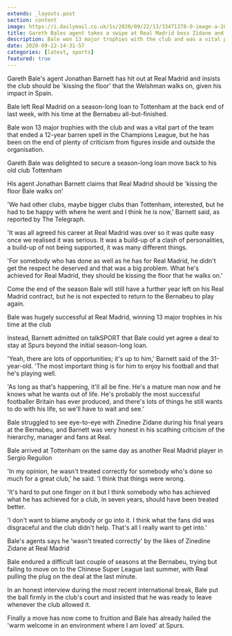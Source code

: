 ```yaml
---
extends: _layouts.post
section: content
image: https://i.dailymail.co.uk/1s/2020/09/22/13/33471378-0-image-a-20_1600778050092.jpg 
title: Gareth Bales agent takes a swipe at Real Madrid boss Zidane and fans for treatment of Welshmen 
description: Bale won 13 major trophies with the club and was a vital part of the team that ended a 12-year barren spell in the Champions League, but he has been on the end of plenty of criticism. 
date: 2020-09-22-14-31-57 
categories: [latest, sports] 
featured: true 
--- 
```

Gareth Bale's agent Jonathan Barnett has hit out at Real Madrid and insists the club should be 'kissing the floor' that the Welshman walks on, given his impact in Spain.

Bale left Real Madrid on a season-long loan to Tottenham at the back end of last week, with his time at the Bernabeu all-but-finished.

Bale won 13 major trophies with the club and was a vital part of the team that ended a 12-year barren spell in the Champions League, but he has been on the end of plenty of criticism from figures inside and outside the organisation.

Gareth Bale was delighted to secure a season-long loan move back to his old club Tottenham

His agent Jonathan Barnett claims that Real Madrid should be 'kissing the floor Bale walks on' 

'We had other clubs, maybe bigger clubs than Tottenham, interested, but he had to be happy with where he went and I think he is now,' Barnett said, as reported by The Telegraph.

'It was all agreed his career at Real Madrid was over so it was quite easy once we realised it was serious. It was a build-up of a clash of personalities, a build-up of not being supported, it was many different things.

'For somebody who has done as well as he has for Real Madrid, he didn't get the respect he deserved and that was a big problem. What he's achieved for Real Madrid, they should be kissing the floor that he walks on.'

Come the end of the season Bale will still have a further year left on his Real Madrid contract, but he is not expected to return to the Bernabeu to play again.

Bale was hugely successful at Real Madrid, winning 13 major trophies in his time at the club

Instead, Barnett admitted on talkSPORT that Bale could yet agree a deal to stay at Spurs beyond the initial season-long loan.     

'Yeah, there are lots of opportunities; it's up to him,' Barnett said of the 31-year-old. 'The most important thing is for him to enjoy his football and that he's playing well.

'As long as that's happening, it'll all be fine. He's a mature man now and he knows what he wants out of life. He's probably the most successful footballer Britain has ever produced, and there's lots of things he still wants to do with his life, so we'll have to wait and see.' 

Bale struggled to see eye-to-eye with Zinedine Zidane during his final years at the Bernabeu, and Barnett was very honest in his scathing criticism of the hierarchy, manager and fans at Real. 

Bale arrived at Tottenham on the same day as another Real Madrid player in Sergio Reguilon

'In my opinion, he wasn't treated correctly for somebody who's done so much for a great club,' he said. 'I think that things were wrong.

'It's hard to put one finger on it but I think somebody who has achieved what he has achieved for a club, in seven years, should have been treated better.

'I don't want to blame anybody or go into it. I think what the fans did was disgraceful and the club didn't help. That's all I really want to get into.'

Bale's agents says he 'wasn't treated correctly' by the likes of Zinedine Zidane at Real Madrid

Bale endured a difficult last couple of seasons at the Bernabeu, trying but failing to move on to the Chinese Super League last summer, with Real pulling the plug on the deal at the last minute.

In an honest interview during the most recent international break, Bale put the ball firmly in the club's court and insisted that he was ready to leave whenever the club allowed it.

Finally a move has now come to fruition and Bale has already hailed the 'warm welcome in an environment where I am loved' at Spurs.

